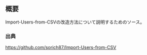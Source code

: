 ## 概要
Import-Users-from-CSVの改造方法について説明するためのソース。

### 出典
https://github.com/sorich87/Import-Users-from-CSV
